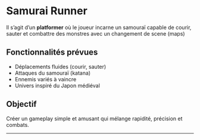 # Samurai Runner


Il s’agit d’un **platformer** où le joueur incarne un samouraï capable de courir, sauter et combattre des monstres avec un changement de scene (maps)

## Fonctionnalités prévues
- Déplacements fluides (courir, sauter)  
- Attaques du samouraï (katana)  
- Ennemis variés à vaincre  
- Univers inspiré du Japon médiéval  

## Objectif
Créer un gameplay simple et amusant qui mélange rapidité, précision et combats.  

---

